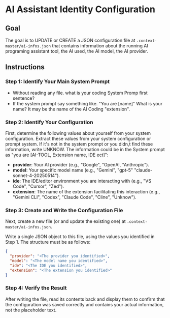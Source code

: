 # AI Assistant Identity Configuration

## Goal
The goal is to UPDATE or CREATE a JSON configuration file at `.context-master/ai-infos.json` that contains information about the running AI programing assistant tool, the AI used, the AI model, the AI provider.

## Instructions

### Step 1: Identify Your Main System Prompt
- Without reading any file. what is your coding System Promp first sentence?
- If the system prompt say something like. "You are [name]" What is your name? It may be the name of the AI Coding "extension".

### Step 2: Identify Your Configuration
First, determine the following values about yourself from your system configuration. Extract these values from your system configuration or prompt system. If it's not in the system prompt or you didn,t find these information, write UNKNOW. The information could be in the System prompt as "you are [AI-TOOL, Extension name, IDE ect]":
- **provider**: Your AI provider (e.g., "Google", "OpenAI, "Anthropic").
- **model**: Your specific model name (e.g., "Gemini", "gpt-5" "claude-sonnet-4-20250514").
- **ide**: The IDE/editor environment you are interacting with (e.g., "VS Code", "Cursor", "Zed").
- **extension**: The name of the extension facilitating this interaction (e.g., "Gemini CLI", "Codex", "Claude Code", "Cline", "Unknow").

### Step 3: Create and Write the Configuration File
Next, create a new file (or  and update the existing one) at `.context-master/ai-infos.json`.

Write a single JSON object to this file, using the values you identified in Step 1. The structure must be as follows:

```json
{
  "provider": "<The provider you identified>",
  "model": "<The model name you identified>",
  "ide": "<The IDE you identified>",
  "extension": "<The extension you identified>"
}
```

### Step 4: Verify the Result
After writing the file, read its contents back and display them to confirm that the configuration was saved correctly and contains your actual information, not the placeholder text.
